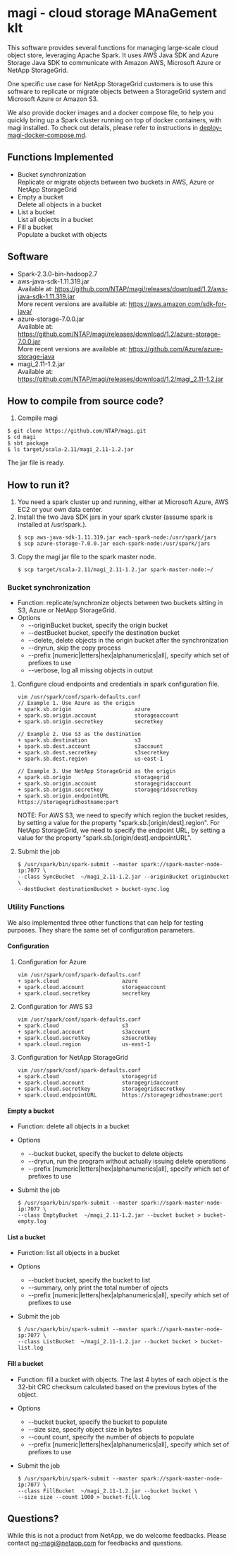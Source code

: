 # magi - cloud storage MAnaGement kIt #

This software provides several functions for managing 
large-scale cloud object store, leveraging Apache Spark. It uses AWS Java SDK and Azure
Storage Java SDK to communicate with Amazon AWS, Microsoft Azure or NetApp StorageGrid.

One specific use case for NetApp StorageGrid customers is to use this software
to replicate or migrate objects between a StorageGrid system and Microsoft Azure or Amazon S3.

We also provide docker images and a docker compose file, to help you quickly 
bring up a Spark cluster running on top of docker containers, 
with magi installed. To check out details, please refer to instructions in [deploy-magi-docker-compose.md](doc/deploy-magi-docker-compose.md).

## Functions Implemented ##
* Bucket synchronization  
	Replicate or migrate objects between two buckets in AWS, Azure or NetApp StorageGrid  
* Empty a bucket  
	Delete all objects in a bucket  
* List a bucket  
	List all objects in a bucket  
* Fill a bucket  
	Populate a bucket with objects 

## Software ##
* Spark-2.3.0-bin-hadoop2.7
* aws-java-sdk-1.11.319.jar  
	Available at: https://github.com/NTAP/magi/releases/download/1.2/aws-java-sdk-1.11.319.jar  
	More recent versions are available at: https://aws.amazon.com/sdk-for-java/
* azure-storage-7.0.0.jar  
	Available at: https://github.com/NTAP/magi/releases/download/1.2/azure-storage-7.0.0.jar  
	More recent versions are available at: https://github.com/Azure/azure-storage-java
* magi_2.11-1.2.jar  
	Available at: https://github.com/NTAP/magi/releases/download/1.2/magi_2.11-1.2.jar

## How to compile from source code? ##
1. Compile magi
~~~~
$ git clone https://github.com/NTAP/magi.git  
$ cd magi
$ sbt package
$ ls target/scala-2.11/magi_2.11-1.2.jar
~~~~

The jar file is ready. 

## How to run it? ##
1. You need a spark cluster up and running, either at Microsoft Azure, AWS EC2 or your own data center. 
2. Install the two Java SDK jars in your spark cluster (assume spark is installed at /usr/spark.).
	~~~~
	$ scp aws-java-sdk-1.11.319.jar each-spark-node:/usr/spark/jars
	$ scp azure-storage-7.0.0.jar each-spark-node:/usr/spark/jars 
	~~~~
3. Copy the magi jar file to the spark master node.
	~~~~
	$ scp target/scala-2.11/magi_2.11-1.2.jar spark-master-node:~/
	~~~~


### Bucket synchronization ### 
* Function: replicate/synchronize objects between two buckets sitting in S3, Azure or NetApp StorageGrid.
* Options
  * --originBucket bucket, specify the origin bucket 
  * --destBucket bucket, specify the destination bucket
  * --delete, delete objects in the origin bucket after the synchronization
  * --dryrun, skip the copy process
  * --prefix [numeric|letters|hex|alphanumerics|all], specify which set of prefixes to use
  * --verbose, log all missing objects in output

1. Configure cloud endpoints and credentials in spark configuration file.
	~~~~
	vim /usr/spark/conf/spark-defaults.conf
	// Example 1. Use Azure as the origin
	+ spark.sb.origin                    azure
	+ spark.sb.origin.account            storageaccount
	+ spark.sb.origin.secretkey          secretkey

	// Example 2. Use S3 as the destination
	+ spark.sb.destination               s3
	+ spark.sb.dest.account              s3account
	+ spark.sb.dest.secretkey            s3secretkey
	+ spark.sb.dest.region               us-east-1

	// Example 3. Use NetApp StorageGrid as the origin
	+ spark.sb.origin                    storagegrid
	+ spark.sb.origin.account            storagegridaccount
	+ spark.sb.origin.secretkey          storagegridsecretkey
	+ spark.sb.origin.endpointURL        https://storagegridhostname:port

	~~~~

	NOTE: For AWS S3, we need to specify which region the bucket resides, by setting a value for the property "spark.sb.[origin/dest].region". For NetApp StorageGrid, we need to specify the endpoint URL, by setting a value for the property "spark.sb.[origin/dest].endpointURL". 
	
2. Submit the job
	~~~~
	$ /usr/spark/bin/spark-submit --master spark://spark-master-node-ip:7077 \
	--class SyncBucket  ~/magi_2.11-1.2.jar --originBucket originbucket \
	--destBucket destinationBucket > bucket-sync.log
	~~~~

### Utility Functions ###
We also implemented three other functions that can help for testing purposes. 
They share the same set of configuration parameters. 
#### Configuration ####
1. Configuration for Azure
	~~~~
	vim /usr/spark/conf/spark-defaults.conf
	+ spark.cloud                    azure
	+ spark.cloud.account            storageaccount
	+ spark.cloud.secretkey          secretkey
	~~~~
2. Configuration for AWS S3
	~~~~
	vim /usr/spark/conf/spark-defaults.conf
	+ spark.cloud                    s3
	+ spark.cloud.account            s3account
	+ spark.cloud.secretkey          s3secretkey
	+ spark.cloud.region             us-east-1
	~~~~
3. Configuration for NetApp StorageGrid
	~~~~
	vim /usr/spark/conf/spark-defaults.conf
	+ spark.cloud                    storagegrid
	+ spark.cloud.account            storagegridaccount
	+ spark.cloud.secretkey          storagegridsecretkey
	+ spark.cloud.endpointURL        https://storagegridhostname:port
	~~~~

#### Empty a bucket ####
* Function: delete all objects in a bucket
* Options
  * --bucket bucket, specify the bucket to delete objects
  * --dryrun, run the program without actually issuing delete operations
  * --prefix [numeric|letters|hex|alphanumerics|all], specify which set of prefixes to use

* Submit the job
	~~~~
	$ /usr/spark/bin/spark-submit --master spark://spark-master-node-ip:7077 \
	--class EmptyBucket  ~/magi_2.11-1.2.jar --bucket bucket > bucket-empty.log
	~~~~

#### List a bucket ####
* Function: list all objects in a bucket
* Options
  * --bucket bucket, specify the bucket to list
  * --summary, only print the total number of ojects
  * --prefix [numeric|letters|hex|alphanumerics|all], specify which set of prefixes to use

* Submit the job
	~~~~
	$ /usr/spark/bin/spark-submit --master spark://spark-master-node-ip:7077 \
	--class ListBucket  ~/magi_2.11-1.2.jar --bucket bucket > bucket-list.log
	~~~~

#### Fill a bucket ####
* Function: fill a bucket with objects. The last 4 bytes of each object is the 32-bit CRC checksum calculated based on the previous bytes of the object.   
* Options
  * --bucket bucket, specify the bucket to populate
  * --size size, specify object size in bytes
  * --count count, specify the number of objects to populate
  * --prefix [numeric|letters|hex|alphanumerics|all], specify which set of prefixes to use

* Submit the job
	~~~~
	$ /usr/spark/bin/spark-submit --master spark://spark-master-node-ip:7077 \
	--class FillBucket  ~/magi_2.11-1.2.jar --bucket bucket \
	--size size --count 1000 > bucket-fill.log
	~~~~

## Questions? ##
While this is not a product from NetApp, we do welcome feedbacks. Please contact ng-magi@netapp.com for feedbacks and questions. 
